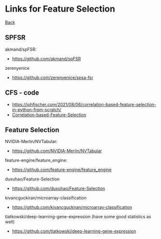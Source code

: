 # Links for Feature Selection
[Back](/docs/)

## SPFSR 
akmand/spFSR:
- https://github.com/akmand/spFSR

zerenyenice
- https://github.com/zerenyenice/spsa-fsr

## CFS - code 
- https://johfischer.com/2021/08/06/correlation-based-feature-selection-in-python-from-scratch/
- [
Correlation-based-Feature-Selection](
Correlation-based-Feature-Selection)

## Feature Selection
NVIDIA-Merlin/NVTabular:
- https://github.com/NVIDIA-Merlin/NVTabular

feature-engine/feature_engine:
- https://github.com/feature-engine/feature_engine

duxuhao/Feature-Selection
- https://github.com/duxuhao/Feature-Selection

kivancguckiran/microarray-classification
- https://github.com/kivancguckiran/microarray-classification

tlatkowski/deep-learning-gene-expression (have some good statistics as well)
- https://github.com/tlatkowski/deep-learning-gene-expression
